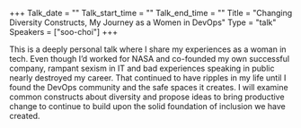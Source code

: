 +++
Talk_date = ""
Talk_start_time = ""
Talk_end_time = ""
Title = "Changing Diversity Constructs, My Journey as a Women in DevOps"
Type = "talk"
Speakers = ["soo-choi"]
+++

This is a deeply personal talk where I share my experiences as a woman in tech. Even though I’d worked for NASA and co-founded my own successful company, rampant sexism in IT and bad experiences speaking in public nearly destroyed my career. That continued to have ripples in my life until I found the DevOps community and the safe spaces it creates. I will examine common constructs about diversity and propose ideas to bring productive change to continue to build upon the solid foundation of inclusion we have created.
